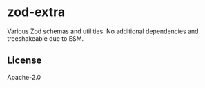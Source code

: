 # zod-extra

Various Zod schemas and utilities. No additional dependencies and treeshakeable due to ESM.

## License

Apache-2.0
